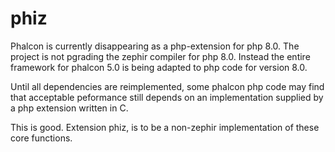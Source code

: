 # phiz
Phalcon is currently disappearing as a php-extension for php 8.0.
The project is not pgrading the zephir compiler for php 8.0. 
Instead the entire framework for phalcon 5.0 is being adapted to php code for version 8.0.

Until all dependencies are reimplemented, some phalcon php code may find that acceptable peformance still
depends on an implementation supplied by a php extension written in C.

This is good. Extension phiz, is to be a non-zephir implementation of these core functions.



